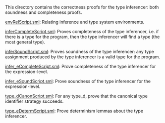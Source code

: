 This directory contains the correctness proofs for the type
inferencer: both soundness and completeness proofs.

[envRelScript.sml](envRelScript.sml):
Relating inference and type system environments.

[inferCompleteScript.sml](inferCompleteScript.sml):
Proves completeness of the type inferencer, i.e. if there is a type
for the program, then the type inferencer will find a type (the most
general type).

[inferSoundScript.sml](inferSoundScript.sml):
Proves soundness of the type inferencer: any type assignment
produced by the type inferencer is a valid type for the program.

[infer_eCompleteScript.sml](infer_eCompleteScript.sml):
Prove completeness of the type inferencer for the expression-level.

[infer_eSoundScript.sml](infer_eSoundScript.sml):
Prove soundness of the type inferencer for the expression-level.

[type_dCanonScript.sml](type_dCanonScript.sml):
For any type_d, prove that the canonical type identifier strategy
succeeds.

[type_eDetermScript.sml](type_eDetermScript.sml):
Prove determinism lemmas about the type inferencer.
